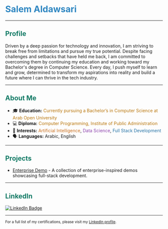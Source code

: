 # <span style="color:#2E86C1;">Salem Aldawsari</span>

---

## <span style="color:#117A65;">Profile</span>
Driven by a deep passion for technology and innovation, I am striving to break free from limitations and pursue my true potential. Despite facing challenges and setbacks that have held me back, I am committed to overcoming them by continuing my education and working toward my Bachelor's degree in Computer Science. Every day, I push myself to learn and grow, determined to transform my aspirations into reality and build a future where I can thrive in the tech industry.

---

## <span style="color:#117A65;">About Me</span>
- 🎓 <b>Education:</b> <span style="color:#B9770E;">Currently pursuing a Bachelor’s in Computer Science at Arab Open University</span>
- 💻 <b>Diploma:</b> <span style="color:#B9770E;">Computer Programming, Institute of Public Administration</span>
- 🚀 <b>Interests:</b> <span style="color:#CA6F1E;">Artificial Intelligence</span>, <span style="color:#8E44AD;">Data Science</span>, <span style="color:#2874A6;">Full Stack Development</span>
- 🗣️ <b>Languages:</b> Arabic, English
---

## <span style="color:#117A65;">Projects</span>
- [Enterprise Demo](https://github.com/yahya/Salem-tech/tree/main/enterprise-demo) - A collection of enterprise-inspired demos showcasing full-stack development.

---

## <span style="color:#117A65;">LinkedIn</span>
[![LinkedIn Badge](https://img.shields.io/badge/Salem%20Aldawsari-LinkedIn-blue?logo=linkedin)](https://www.linkedin.com/in/salem-aldawsari-a8a494203/)

---

<sub>For a full list of my certifications, please visit my [LinkedIn profile](https://www.linkedin.com/in/salem-aldawsari-a8a494203/).</sub>
